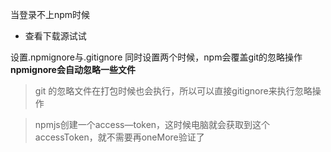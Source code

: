 当登录不上npm时候
- 查看下载源试试

设置.npmignore与.gitignore
同时设置两个时候，npm会覆盖git的忽略操作
**npmignore会自动忽略一些文件**
> git 的忽略文件在打包时候也会执行，所以可以直接gitignore来执行忽略操作


> npmjs创建一个access—token，这时候电脑就会获取到这个accessToken，就不需要再oneMore验证了
